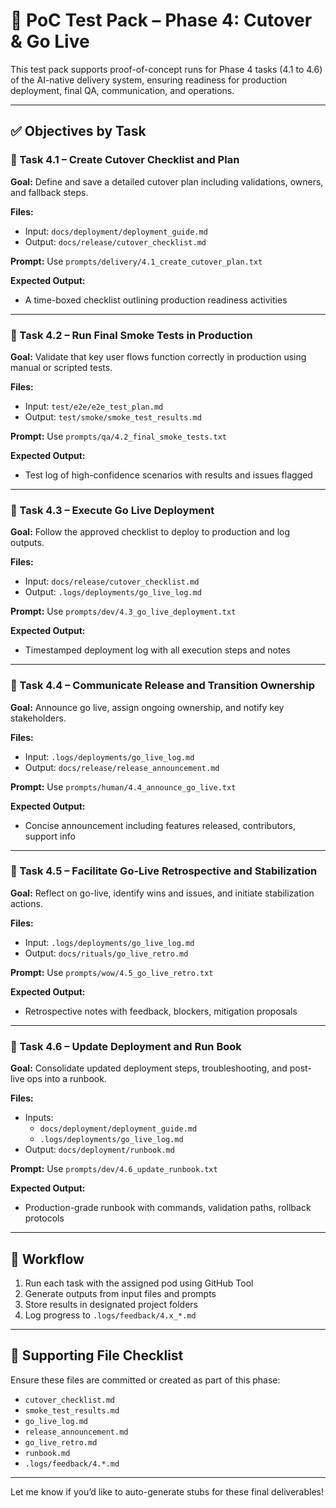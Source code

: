 # 🧪 PoC Test Pack – Phase 4: Cutover & Go Live

This test pack supports proof-of-concept runs for Phase 4 tasks (4.1 to 4.6) of the AI-native delivery system, ensuring readiness for production deployment, final QA, communication, and operations.

---

## ✅ Objectives by Task

### 🧾 Task 4.1 – Create Cutover Checklist and Plan
**Goal:** Define and save a detailed cutover plan including validations, owners, and fallback steps.

**Files:**
- Input: `docs/deployment/deployment_guide.md`
- Output: `docs/release/cutover_checklist.md`

**Prompt:** Use `prompts/delivery/4.1_create_cutover_plan.txt`

**Expected Output:**
- A time-boxed checklist outlining production readiness activities

---

### 🧾 Task 4.2 – Run Final Smoke Tests in Production
**Goal:** Validate that key user flows function correctly in production using manual or scripted tests.

**Files:**
- Input: `test/e2e/e2e_test_plan.md`
- Output: `test/smoke/smoke_test_results.md`

**Prompt:** Use `prompts/qa/4.2_final_smoke_tests.txt`

**Expected Output:**
- Test log of high-confidence scenarios with results and issues flagged

---

### 🧾 Task 4.3 – Execute Go Live Deployment
**Goal:** Follow the approved checklist to deploy to production and log outputs.

**Files:**
- Input: `docs/release/cutover_checklist.md`
- Output: `.logs/deployments/go_live_log.md`

**Prompt:** Use `prompts/dev/4.3_go_live_deployment.txt`

**Expected Output:**
- Timestamped deployment log with all execution steps and notes

---

### 🧾 Task 4.4 – Communicate Release and Transition Ownership
**Goal:** Announce go live, assign ongoing ownership, and notify key stakeholders.

**Files:**
- Input: `.logs/deployments/go_live_log.md`
- Output: `docs/release/release_announcement.md`

**Prompt:** Use `prompts/human/4.4_announce_go_live.txt`

**Expected Output:**
- Concise announcement including features released, contributors, support info

---

### 🧾 Task 4.5 – Facilitate Go-Live Retrospective and Stabilization
**Goal:** Reflect on go-live, identify wins and issues, and initiate stabilization actions.

**Files:**
- Input: `.logs/deployments/go_live_log.md`
- Output: `docs/rituals/go_live_retro.md`

**Prompt:** Use `prompts/wow/4.5_go_live_retro.txt`

**Expected Output:**
- Retrospective notes with feedback, blockers, mitigation proposals

---

### 🧾 Task 4.6 – Update Deployment and Run Book
**Goal:** Consolidate updated deployment steps, troubleshooting, and post-live ops into a runbook.

**Files:**
- Inputs:
  - `docs/deployment/deployment_guide.md`
  - `.logs/deployments/go_live_log.md`
- Output: `docs/deployment/runbook.md`

**Prompt:** Use `prompts/dev/4.6_update_runbook.txt`

**Expected Output:**
- Production-grade runbook with commands, validation paths, rollback protocols

---

## 🔁 Workflow
1. Run each task with the assigned pod using GitHub Tool
2. Generate outputs from input files and prompts
3. Store results in designated project folders
4. Log progress to `.logs/feedback/4.x_*.md`

---

## 📁 Supporting File Checklist
Ensure these files are committed or created as part of this phase:
- `cutover_checklist.md`
- `smoke_test_results.md`
- `go_live_log.md`
- `release_announcement.md`
- `go_live_retro.md`
- `runbook.md`
- `.logs/feedback/4.*.md`

---

Let me know if you’d like to auto-generate stubs for these final deliverables!